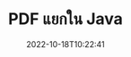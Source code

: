 ---
############################# Static ############################
layout: "auto-gen-merger"
date: 2022-10-18T10:22:41
draft: false
otherformats: ppsx ppt pptx rtf tex vdx vsdm vsdx vssm vssx vstm vstx vsx vtx xlam xls

############################# Head ############################
head_title: "แยก PDF ออกเป็นหลายไฟล์ใน Java"
head_description: "แยกไฟล์ PDF ไฟล์เดียวออกเป็นหลายไฟล์ตามหมายเลขหน้า ช่วงหน้า หน้าคู่หรือหน้าคี่โดยใช้ API การรวมเอกสาร"

############################# Header ############################
title: "PDF แยกใน Java"
description: "แยก PDF ด้วยโค้ด Java สองสามบรรทัด"
bg_image: "https://cms.admin.containerize.com/templates/aspose/App_Themes/V3/images/bg/header1.png"
bg_overlay: false
button:
    enable: true
    icon: "fas fa-arrow-down"
    label: "ดาวน์โหลด ทดลองใช้ฟรี"
    link: "https://downloads.groupdocs.com/merger/java"

############################# SubMenu ############################
submenu:
    enable: true

    left:
        img_alt: "GroupDocs.Merger for Java"
        image: "https://cms.admin.containerize.com/templates/groupdocs/images/product-logos/90x90-noborder/groupdocs-merger-java.png"
        product: "GroupDocs.Merger"
        platform: "Java"

    middle:
        button:

            # button loop
            - link: "https://apireference.groupdocs.com/merger/java"
              text: "การอ้างอิง API"

            # button loop
            - link: "https://github.com/groupdocs-merger"
              text: "ตัวอย่างโค้ด"

            # button loop
            - link: "https://products.groupdocs.app/merger/family"
              text: "การสาธิตสด"

            # button loop
            - link: "https://purchase.groupdocs.com/pricing/merger/java"
              text: "ราคา"

    right:
        link_download: "https://downloads.groupdocs.com/merger"
        link_learn: "https://docs.groupdocs.com/merger/java"
        link_buy: "https://purchase.groupdocs.com"

############################# About ############################
about:
    enable: true
    title: "เกี่ยวกับ GroupDocs.Merger for Java API"
    content: |
        [GroupDocs.Merger for Java](/th/merger/java/) ไลบรารีนำเสนอโซลูชันง่ายๆ ในการผสานและแยกระหว่างรูปแบบเอกสารต่างๆ ได้อย่างปลอดภัย รวมทั้ง PDF, Microsoft Office (Word, Excel, PowerPoint, OneNote), OpenDocument, HTML, รูปภาพ และอื่นๆ อีกมากมายภายในแอปพลิเคชัน Java ด้วยการเพิ่มโค้ดเพียงไม่กี่บรรทัด ดำเนินการเอกสารหลายอย่าง เช่น ย้าย ลบ หมุน สลับ แยก หรือเปลี่ยนการวางแนวของหน้าภายในเอกสาร API การรวมเอกสารยังรองรับการแสดงตัวอย่างหน้าเอกสารเป็นรูปภาพเพื่อวิเคราะห์โครงสร้างเอกสาร การจัดรูปแบบ และเนื้อหาบนหน้า
        
        GroupDocs.Merger API เป็นตัวเลือกที่เหมาะสมสำหรับโซลูชันองค์กรที่ต้องการคุณสมบัติการแยกไฟล์ API เหล่านี้ได้รับการสนับสนุนอย่างดีบนระบบปฏิบัติการและแพลตฟอร์มหลักทั้งหมด รวมทั้ง J2SE 7.0 (1.7), J2SE 8.0 (1.8), Java 10

############################# Steps ############################
steps:
    enable: true
    title_left: "แยกไฟล์ PDF ทีละหน้าใน Java"
    content_left: |
        [GroupDocs.Merger for Java](/th/merger/java/) ช่วยให้นักพัฒนา Java แยกไฟล์ PDF ไฟล์เดียวออกเป็นไฟล์ผลลัพธ์ได้หลายไฟล์โดยใช้ ไม่กี่ขั้นตอนง่ายๆ
        
        * เริ่มต้น **SplitOptions** ด้วยรูปแบบพาธของไฟล์เอาต์พุต
        * สร้างอินสแตนซ์ใหม่ของ **การควบรวมกิจการ** และส่งผ่านเส้นทางเอกสารต้นทางเป็นพารามิเตอร์ตัวสร้าง
        * เรียก **split** และส่งผ่านวัตถุ **SplitOptions** เพื่อบันทึกเอกสารผลลัพธ์

    title_right: "ความต้องการของระบบ"
    content_right: |
        GroupDocs.Merger for Java APIs ได้รับการสนับสนุนบนแพลตฟอร์มและระบบปฏิบัติการหลักทั้งหมด ก่อนดำเนินการโค้ดด้านล่าง โปรดตรวจสอบให้แน่ใจว่าคุณได้ติดตั้งข้อกำหนดเบื้องต้นต่อไปนี้ไว้ในระบบของคุณแล้ว

        * ระบบปฏิบัติการ: Microsoft Windows, Linux, MacOS
        * สภาพแวดล้อมการพัฒนา: NetBeans, IntelliJ IDEA, Eclipse
        * กรอบงาน: J2SE 7.0 (1.7), J2SE 8.0 (1.8), Java 10
        * ดาวน์โหลด GroupDocs.Merger for Java เวอร์ชันล่าสุดจาก [Maven](https://repository.groupdocs.com/webapp/#/artifacts/browse/tree/General/repo/com/groupdocs/groupdocs-merger)
         
    code: |
     {{% merger/additional-styles %}}
     {{< merger/code-merger title="วิธีแยกไฟล์ PDF โดยใช้โค้ดตัวอย่าง Java">}}

        ```java    
        // แยกไฟล์ PDF โดยใช้ GroupDocs.Merger สำหรับ Java API
        String filePath = "input.pdf";
        String filePathOut = "output.pdf";
        
        // เริ่มต้นคลาส SplitOptions ด้วยรูปแบบพา ธ ไฟล์เอาต์พุต
        SplitOptions splitOptions = new SplitOptions(filePathOut, new int[] { 3, 6, 8 });

        // ยกตัวอย่างการควบรวมกิจการด้วยการป้อนข้อมูล PDF เอกสาร
        Merger merger = new Merger(filePath);

        // วิธีการแยกการโทรและส่งวัตถุ SplitOptions เพื่อบันทึกเอกสารผลลัพธ์
        merger.split(splitOptions);
        ```
     {{< /merger/code-merger >}}

############################# Demos ############################
demos:
    enable: true
    title: "การสาธิตสด - แยกไฟล์ PDF ออนไลน์"
    content: |
       แยกไฟล์ PDF ออกทันทีโดยไปที่เว็บไซต์ [GroupDocs.Merger Live Demos](https://products.groupdocs.app/splitter/pdf)
       การสาธิตสดมีประโยชน์ดังต่อไปนี้
        
############################# About Formats ############################
about_formats:
    enable: true

############################# More Formats ############################
more_formats:
    enable: true
    title: "แยกไฟล์รูปแบบอื่น"
    content: |
        Java การควบรวมเอกสารและ API แยกสำหรับรูปแบบไฟล์และรูปภาพ แยกรูปแบบไฟล์ยอดนิยมบางรูปแบบตามที่ระบุไว้ด้านล่าง

############################# Back to top ###############################
back_to_top:
    enable: true
---